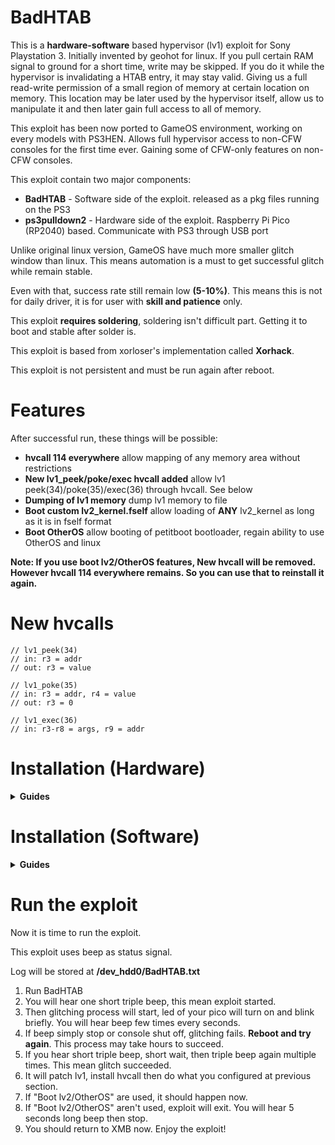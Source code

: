 # BadHTAB

This is a **hardware-software** based hypervisor (lv1) exploit for Sony Playstation 3. Initially invented by geohot for linux. If you pull certain RAM signal to ground for a short time, write may be skipped.
If you do it while the hypervisor is invalidating a HTAB entry, it may stay valid. Giving us a full read-write permission of a small region of memory at certain location on memory. This location may be later used by the hypervisor itself, allow us to manipulate it and then later gain full access to all of memory.

This exploit has been now ported to GameOS environment, working on every models with PS3HEN. Allows full hypervisor access to non-CFW consoles for the first time ever. Gaining some of CFW-only features on non-CFW consoles.

This exploit contain two major components:
  * **BadHTAB** - Software side of the exploit. released as a pkg files running on the PS3
  * **ps3pulldown2** - Hardware side of the exploit. Raspberry Pi Pico (RP2040) based. Communicate with PS3 through USB port

Unlike original linux version, GameOS have much more smaller glitch window than linux. This means automation is a must to get successful glitch while remain stable.

Even with that, success rate still remain low **(5-10%)**. This means this is not for daily driver, it is for user with **skill and patience** only.

This exploit **requires soldering**, soldering isn't difficult part. Getting it to boot and stable after solder is.

This exploit is based from xorloser's implementation called **Xorhack**.

This exploit is not persistent and must be run again after reboot.

# Features

After successful run, these things will be possible:
 * **hvcall 114 everywhere** allow mapping of any memory area without restrictions
 * **New lv1_peek/poke/exec hvcall added** allow lv1 peek(34)/poke(35)/exec(36) through hvcall. See below
 * **Dumping of lv1 memory** dump lv1 memory to file
 * **Boot custom lv2_kernel.fself** allow loading of **ANY** lv2_kernel as long as it is in fself format
 * **Boot OtherOS** allow booting of petitboot bootloader, regain ability to use OtherOS and linux


**Note: If you use boot lv2/OtherOS features, New hvcall will be removed. However hvcall 114 everywhere remains. So you can use that to reinstall it again.**

# New hvcalls

```
// lv1_peek(34)
// in: r3 = addr
// out: r3 = value

// lv1_poke(35)
// in: r3 = addr, r4 = value
// out: r3 = 0

// lv1_exec(36)
// in: r3-r8 = args, r9 = addr
```

# Installation (Hardware)

<details>
  <summary> <b> Guides </b> </summary>

<p>

<b>Requirements:</b>
  - Raspberry Pi Pico (RP2040)
  - 0.1mm magnet wire
  - Soldering tools

This guide will focused on superslim only.

![badhtab-npx-001-solder-points](https://github.com/user-attachments/assets/81e5342c-7167-4017-ae92-1010221dfdbe)

These resistor can be found in following ways:
 - Service manual
 - Desolder the ram then trace it manually

Now, time to install:
1. Solder one wire to <b>RQ</b> resistor of each side. <b>Example:</b> first wire into <b>RQ8</b> pin of left side, then second wire into <b>RQ7</b> pin of right side
2. Solder other side of the wire into <b>GP15/16</b> (bottommost) of pico: <b>Example:</b> first wire into <b>GP15</b>, then second wire into <b>GP16</b>
3. Assemble the console back, then ensure that it boot and stable
4. Install [.ufs](https://github.com/aomsin2526/BadHTAB/releases) file by holding <b>BOOTSEL</b> button while plugging your pico into your PC. New drive will appear then you can copy your .ufs file into the drive.
5. Installation done

You will likely to find that your console doesn't boot, this is the difficult part. Here is some tips:
 - Do not let wire touch ground, motherboard or any metal. Keep wire float in the air as much as you can
 - Plug your HDD into the console, then power it on while your console is naked to rapid test if your console boots (HDD light should blink)
 - Superslim power button are very fragile, they will likely to fall off after a while. I recommends you to use screwdriver to short the button pin to ground to power it on instead.

In the end, your setup may likely to end up like this:

<img src="https://github.com/user-attachments/assets/20fc9f39-b23a-43f3-9067-c0c686b4bc2b" width=50% height=50%>

</p>
</details>

# Installation (Software)

<details>
  <summary> <b> Guides </b> </summary>

<p>

Now, software time.

First you start by install BadHTAB pkg file into your PS3 from [Releases](https://github.com/aomsin2526/BadHTAB/releases) page.

Then, config time:

<details>
  <summary> <b> Dump lv1 </b> </summary>
<p>

1. Create empty file and place it at <b>/dev_hdd0/BadHTAB_doDumpLv1.txt</b> Or <b>/dev_hdd0/BadHTAB_doDumpLv1_240M.txt</b> if you want to dump 240MB of memory instead of 16MB.
2. Run the exploit

</p>
</details>

<details>
  <summary> <b> Boot lv2_kernel.fself </b> </summary>
<p>

You can convert your lv2_kernel.self to .fself like this:
1. Decrypt it to .elf first
2. Use make_fself.exe from Sony SDK to resign it to fself using this command: <b>make_fself.exe -u lv2_kernel.elf lv2_kernel.fself</b>

Then:
1. Create empty file and place it at <b>/dev_hdd0/BadHTAB_doLoadLv2Kernel_Fself.txt</b>
2. Place your lv2_kernel.fself file at <b>/dev_flash/sys/lv2_kernel.fself</b>. <b>Tips: You can write to this through /dev_blind/. You can enable it in webman MOD. If your /dev_flash/ are full you can delete ps1emu/ps2emu/pspemu directory to clear space.</b>
3. Shutdown your console gracefully.
4. Run the exploit

</p>
</details>

<details>
  <summary> <b> Boot OtherOS </b> </summary>
<p>

1. Create empty file and place it at <b>/dev_hdd0/BadHTAB_doOtherOS.txt</b>
2. Place [dtbImage.ps3.fself](https://github.com/aomsin2526/ps3-petitboot-kexec-patched/releases/tag/fself) file at <b>/dev_flash/sys/dtbImage.ps3.fself</b>. <b>Tips: You can write to this through /dev_blind/. You can enable it in webman MOD. If your /dev_flash/ are full you can delete ps1emu/ps2emu/pspemu directory to clear space.</b>
3. Shutdown your console gracefully.
4. Run the exploit

</p>
</details>

</p>
</details>

# Run the exploit

Now it is time to run the exploit.

This exploit uses beep as status signal.

Log will be stored at <b>/dev_hdd0/BadHTAB.txt</b>

1. Run BadHTAB
2. You will hear one short triple beep, this mean exploit started.
3. Then glitching process will start, led of your pico will turn on and blink briefly. You will hear beep few times every seconds.
4. If beep simply stop or console shut off, glitching fails. <b>Reboot and try again</b>. This process may take hours to succeed.
5. If you hear short triple beep, short wait, then triple beep again multiple times. This mean glitch succeeded.
6. It will patch lv1, install hvcall then do what you configured at previous section.
7. If "Boot lv2/OtherOS" are used, it should happen now.
8. If "Boot lv2/OtherOS" aren't used, exploit will exit. You will hear 5 seconds long beep then stop.
9. You should return to XMB now. Enjoy the exploit!
